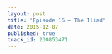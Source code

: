 ```yaml
---
layout: post
title: 'Episode 16 – The Iliad'
date: 2015-12-07
published: true
track_id: 230853471
---
```

<div class='list post-player' track='{{page.track_id}}'></div>